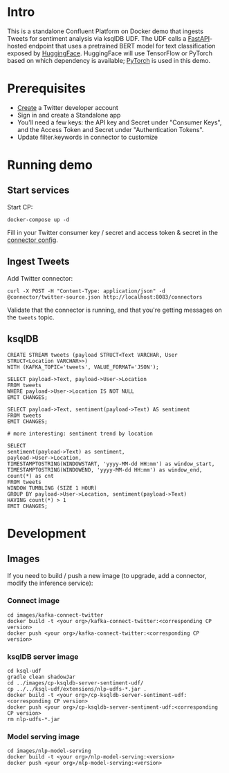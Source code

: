 # Intro

This is a standalone Confluent Platform on Docker demo that ingests Tweets for sentiment analysis via ksqlDB UDF. The UDF calls a [FastAPI](https://fastapi.tiangolo.com/)-hosted endpoint that uses a pretrained BERT model for text classification exposed by [HuggingFace](https://huggingface.co/). HuggingFace will use TensorFlow or PyTorch based on which dependency is available; [PyTorch](https://pytorch.org) is used in this demo.

# Prerequisites

- [Create](https://developer.twitter.com/en) a Twitter developer account
- Sign in and create a Standalone app
- You'll need a few keys: the API key and Secret under "Consumer Keys", and the Access Token and Secret under "Authentication Tokens".
- Update filter.keywords in connector to customize

# Running demo
## Start services
Start CP:
```
docker-compose up -d
```

Fill in your Twitter consumer key / secret and access token & secret in the [connector config](connector/twitter-source.json).

## Ingest Tweets
Add Twitter connector:

```
curl -X POST -H "Content-Type: application/json" -d @connector/twitter-source.json http://localhost:8083/connectors
```

Validate that the connector is running, and that you're getting messages on the `tweets` topic.

## ksqlDB

```
CREATE STREAM tweets (payload STRUCT<Text VARCHAR, User STRUCT<Location VARCHAR>>)
WITH (KAFKA_TOPIC='tweets', VALUE_FORMAT='JSON');

SELECT payload->Text, payload->User->Location
FROM tweets
WHERE payload->User->Location IS NOT NULL
EMIT CHANGES;

SELECT payload->Text, sentiment(payload->Text) AS sentiment
FROM tweets
EMIT CHANGES;

# more interesting: sentiment trend by location

SELECT
sentiment(payload->Text) as sentiment,
payload->User->Location,
TIMESTAMPTOSTRING(WINDOWSTART, 'yyyy-MM-dd HH:mm') as window_start,
TIMESTAMPTOSTRING(WINDOWEND, 'yyyy-MM-dd HH:mm') as window_end,
count(*) as cnt
FROM tweets
WINDOW TUMBLING (SIZE 1 HOUR)
GROUP BY payload->User->Location, sentiment(payload->Text)
HAVING count(*) > 1
EMIT CHANGES;
```


# Development

## Images
If you need to build / push a new image (to upgrade, add a connector, modify the inference service):

### Connect image
```
cd images/kafka-connect-twitter
docker build -t <your org>/kafka-connect-twitter:<corresponding CP version>
docker push <your org>/kafka-connect-twitter:<corresponding CP version>
```

### ksqlDB server image
```
cd ksql-udf
gradle clean shadowJar
cd ../images/cp-ksqldb-server-sentiment-udf/
cp ../../ksql-udf/extensions/nlp-udfs-*.jar .
docker build -t <your org>/cp-ksqldb-server-sentiment-udf:<corresponding CP version>
docker push <your org>/cp-ksqldb-server-sentiment-udf:<corresponding CP version>
rm nlp-udfs-*.jar
```

### Model serving image
```
cd images/nlp-model-serving
docker build -t <your org>/nlp-model-serving:<version>
docker push <your org>/nlp-model-serving:<version>
```
